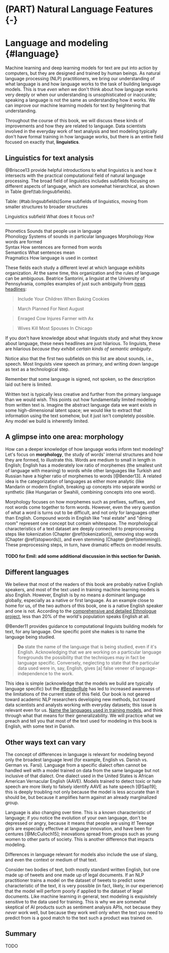 # (PART) Natural Language Features {-}

# Language and modeling {#language}



Machine learning and deep learning models for text are put into action by computers, but they are designed and trained by human beings. As natural language processing (NLP) practitioners, we bring our understanding of what language is and how language works to the task of building language models. This is true *even when* we don't think about how language works very deeply or when our understanding is unsophisticated or inaccurate; speaking a language is not the same as understanding how it works. We can improve our machine learning models for text by heightening that understanding.

Throughout the course of this book, we will discuss these kinds of improvements and how they are related to language. Data scientists involved in the everyday work of text analysis and text modeling typically don't have formal training in how language works, but there is an entire field focused on exactly that, **linguistics**.

## Linguistics for text analysis

@Briscoe13 provide helpful introductions to what linguistics is and how it intersects with the practical computational field of natural language processing. The broad field of linguistics includes subfields focusing on different aspects of language, which are somewhat hierarchical, as shown in Table \@ref(tab:lingsubfields).



Table: (\#tab:lingsubfields)Some subfields of linguistics, moving from smaller structures to broader structures

Linguistics subfield   What does it focus on?                    
---------------------  ------------------------------------------
Phonetics              Sounds that people use in language        
Phonology              Systems of sounds in particular languages 
Morphology             How words are formed                      
Syntax                 How sentences are formed from words       
Semantics              What sentences mean                       
Pragmatics             How language is used in context           

These fields each study a different level at which language exhibits organization. At the same time, this organization and the rules of language can be ambiguous. Beatrice Santorini, a linguist at the University of Pennsylvania, compiles examples of just such ambiguity from [news headlines](https://www.ling.upenn.edu/~beatrice/humor/headlines.html):

> Include Your Children When Baking Cookies

> March Planned For Next August

> Enraged Cow Injures Farmer with Ax

> Wives Kill Most Spouses In Chicago

If you don't have knowledge about what linguists study and what they know about language, these news headlines are just hilarious. To linguists, these are hilarious *because they exhibit certain kinds of semantic ambiguity*.

Notice also that the first two subfields on this list are about sounds, i.e., speech. Most linguists view speech as primary, and writing down languge as text as a technological step.

<div class="rmdnote">
<p>Remember that some language is signed, not spoken, so the description laid out here is limited.</p>
</div>

Written text is typically less creative and further from the primary language than we would wish. This points out how fundamentally limited modeling from written text is. Imagine the abstract language data we want exists in some high-dimensional latent space; we would like to extract that information using the text somehow, but it just isn't completely possible. Any model we build is inherently limited.


## A glimpse into one area: morphology

How can a deeper knowledge of how language works inform text modeling? Let's focus on **morphology**, the study of words' internal structures and how they are formed, to illustrate this. Words are medium to small in length in English; English has a moderately low ratio of morphemes (the smallest unit of language with meaning) to words while other languages like Turkish and Russian have a higher ratio of morphemes to words [@Bender13]. A related idea is the categorization of languages as either more analytic (like Mandarin or modern English, breaking up concepts into separate words) or synthetic (like Hungarian or Swahili, combining concepts into one word). 

Morphology focuses on how morphemes such as prefixes, suffixes, and root words come together to form words. However, even the very question of what a word is turns out to be difficult, and not only for languages other than English. Compound words in English like "real estate" and "dining room" represent one concept but contain whitespace. The morphological characteristics of a text dataset are deeply connected to preprocessing steps like tokenization (Chapter \@ref(tokenization)), removing stop words (Chapter \@ref(stopwords)), and even stemming (Chapter \@ref(stemming)). These preprocessing steps, in turn, have dramatic effects on model results.

#### TODO for Emil: add some additional discussion in this section for Danish.


## Different languages

We believe that most of the readers of this book are probably native English speakers, and most of the text used in training machine learning models is also English. However, English is by no means a dominant language globally, especially as a native or first language. As an example close to home for us, of the two authors of this book, one is a native English speaker and one is not. According to the [comprehensive and detailed Ethnologue project](https://www.ethnologue.com/language/eng), less than 20% of the world's population speaks English at all.

@Bender11 provides guidance to computational linguists building models for text, for any language. One specific point she makes is to name the language being studied.

> **Do** state the name of the language that is being studied, even if it's English. Acknowledging that we are working on a particular language foregrounds the possibility that the techniques may in fact be language specific. Conversely, neglecting to state that the particular data used were in, say, English, gives [a] false veneer of language-independence to the work. 

This idea is simple (acknowledge that the models we build are typically language specific) but the [#BenderRule](https://twitter.com/search?q=%23BenderRule) has led to increased awareness of the limitations of the current state of this field. Our book is not geared toward academic NLP researchers developing new methods, but toward data scientists and analysts working with everyday datasets; this issue is relevant even for us. [Name the languages used in training models](https://thegradient.pub/the-benderrule-on-naming-the-languages-we-study-and-why-it-matters/), and think through what that means for their generalizability. We will practice what we preach and tell you that most of the text used for modeling in this book is English, with some text in Danish. 

## Other ways text can vary

The concept of differences in language is relevant for modeling beyond only the broadest language level (for example, English vs. Danish vs. German vs. Farsi). Language from a specific dialect often cannot be handled well with a model trained on data from the same language but not inclusive of that dialect. One dialect used in the United States is African American Vernacular English (AAVE). Models trained to detect toxic or hate speech are more likely to falsely identify AAVE as hate speech [@Sap19]; this is deeply troubling not only because the model is less accurate than it should be, but because it amplifies harm against an already marginalized group.

Language is also changing over time. This is a known characteristic of language; if you notice the evolution of your own language, don't be depressed or angry, because it means that people are using it! Teenage girls are especially effective at language innovation, and have been for centures [@McCulloch15]; innovations spread from groups such as young women to other parts of society. This is another difference that impacts modeling.

<div class="rmdtip">
<p>Differences in language relevant for models also include the use of slang, and even the context or medium of that text.</p>
</div>

Consider two bodies of text, both mostly standard written English, but one made up of tweets and one made up of legal documents. If an NLP practitioner trains a model on the dataset of tweets to predict some characteristic of the text, it is very possible (in fact, likely, in our experience) that the model will perform poorly if applied to the dataset of legal documents. Like machine learning in general, text modeling is exquisitely sensitive to the data used for training. This is why we are somewhat skeptical of AI products such as sentiment analysis APIs, not because they *never* work well, but because they work well only when the text you need to predict from is a good match to the text such a product was trained on.

## Summary 

TODO
